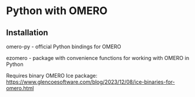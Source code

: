 # Python with OMERO

## Installation
omero-py - official Python bindings for OMERO

ezomero - package with convenience functions for working with OMERO in Python

Requires binary OMERO Ice package:
<https://www.glencoesoftware.com/blog/2023/12/08/ice-binaries-for-omero.html>


